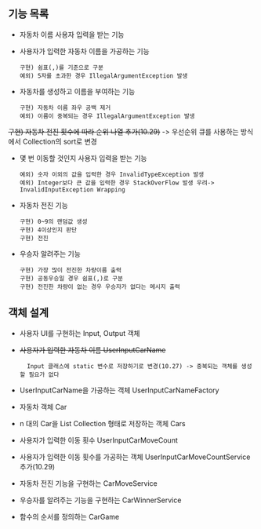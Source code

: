 ## 기능 목록
- 자동차 이름 사용자 입력을 받는 기능

- 사용자가 입력한 자동차 이름을 가공하는 기능

      구현) 쉼표(,)를 기준으로 구분
      예외) 5자를 초과한 경우 IllegalArgumentException 발생

- 자동차를 생성하고 이름을 부여하는 기능

      구현) 자동차 이름 좌우 공백 제거
      예외) 이름이 중복되는 경우 IllegalArgumentException 발생
~~구현) 자동차 전진 횟수에 따라 순위 나열 추가(10.29)~~ -> 우선순위 큐를 사용하는 방식에서 Collection의 sort로 변경

- 몇 번 이동할 것인지 사용자 입력을 받는 기능

      예외) 숫자 이외의 값을 입력한 경우 InvalidTypeException 발생
      예외) Integer보다 큰 값을 입력한 경우 StackOverFlow 발생 우려-> InvalidInputException Wrapping

- 자동차 전진 기능

      구현) 0~9의 랜덤값 생성
      구현) 4이상인지 판단
      구현) 전진

- 우승자 알려주는 기능

      구현) 가장 많이 전진한 차량이름 출력
      구현) 공동우승일 경우 쉼표(,)로 구분
      구현) 전진한 차량이 없는 경우 우승자가 없다는 메시지 출력


## 객체 설계

- 사용자 UI를 구현하는 Input, Output 객체
- ~~사용자가 입력한 자동차 이름 UserInputCarName~~

        Input 클래스에 static 변수로 저장하기로 변경(10.27) -> 중복되는 객체를 생성할 필요가 없다 
- UserInputCarName을 가공하는 객체 UserInputCarNameFactory
- 자동차 객체 Car
- n 대의 Car을 List Collection 형태로 저장하는 객체 Cars
- 사용자가 입력한 이동 횟수 UserInputCarMoveCount
- 사용자가 입력한 이동 횟수를 가공하는 객체 UserInputCarMoveCountService 추가(10.29)
- 자동차 전진 기능을 구현하는 CarMoveService
- 우승자를 알려주는 기능을 구현하는 CarWinnerService
- 함수의 순서를 정의하는 CarGame
